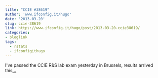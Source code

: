 ```yaml
---
title: "CCIE #38619"
author: 'www.ifconfig.it/hugo'
date: '2013-03-20'
slug: ccie-38619
link: https://www.ifconfig.it/hugo/post/2013-03-20-ccie38619/
categories:
- bloglink
tags:
  - rstats
  - ifconfigithugo
---
```


I've passed the CCIE R&S lab exam yesterday in Brussels, results arrived this[... <i class="fas fa-external-link-alt"></i>](https://www.ifconfig.it/hugo/post/2013-03-20-ccie38619/)

